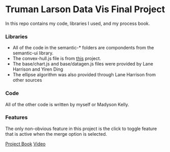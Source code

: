 # Truman Larson Data Vis Final Project

In this repo contains my code, libraries I used, and my process book. 

### Libraries
- All of the code in the semantic-* folders are compondents from the semantic-ui library. 
- The convex-hull.js file is from [this](https://www.nayuki.io/page/convex-hull-algorithm) project.
- The base/chart.js and base/datagen.js files were provided by Lane Harrison and Yiren Ding
- The ellipse algorithm was also provided through Lane Harrison from other sources


### Code
All of the other code is written by myself or Madyson Kelly. 


### Features
The only non-obvious feature in this project is the click to toggle feature that is active when the merge option is selected.  

[Project Book](https://trumanlarson.github.io/mqp-corr/process-book/process-book.pdf)
[Video](https://youtu.be/nKRtpC5UTgA)